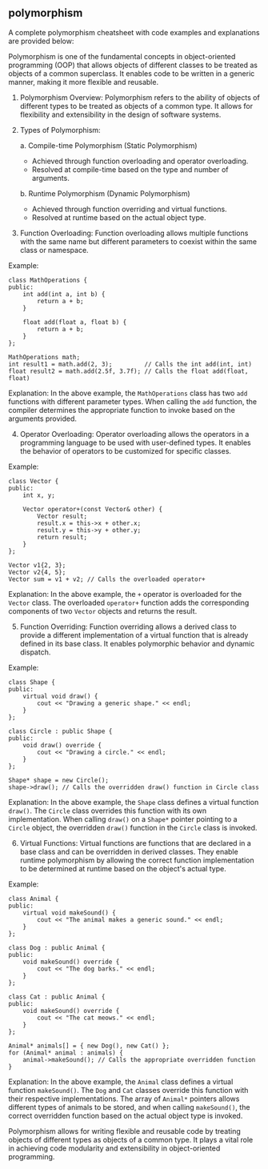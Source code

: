 ## polymorphism 
A complete polymorphism cheatsheet with code examples and explanations are provided below:

Polymorphism is one of the fundamental concepts in object-oriented programming (OOP) that allows objects of different classes to be treated as objects of a common superclass. It enables code to be written in a generic manner, making it more flexible and reusable.

1.  Polymorphism Overview: Polymorphism refers to the ability of objects of different types to be treated as objects of a common type. It allows for flexibility and extensibility in the design of software systems.
    
2.  Types of Polymorphism: 
  
    a. Compile-time Polymorphism (Static Polymorphism)
    
    *   Achieved through function overloading and operator overloading.
    *   Resolved at compile-time based on the type and number of arguments.
    
    b. Runtime Polymorphism (Dynamic Polymorphism)
    
    *   Achieved through function overriding and virtual functions.
    *   Resolved at runtime based on the actual object type.
3.  Function Overloading: Function overloading allows multiple functions with the same name but different parameters to coexist within the same class or namespace.
    

Example:


```
class MathOperations {
public:
    int add(int a, int b) {
        return a + b;
    }
    
    float add(float a, float b) {
        return a + b;
    }
};

MathOperations math;
int result1 = math.add(2, 3);         // Calls the int add(int, int)
float result2 = math.add(2.5f, 3.7f); // Calls the float add(float, float)
```
Explanation: In the above example, the `MathOperations` class has two `add` functions with different parameter types. When calling the `add` function, the compiler determines the appropriate function to invoke based on the arguments provided.

4.  Operator Overloading: Operator overloading allows the operators in a programming language to be used with user-defined types. It enables the behavior of operators to be customized for specific classes.

Example:

```
class Vector {
public:
    int x, y;
    
    Vector operator+(const Vector& other) {
        Vector result;
        result.x = this->x + other.x;
        result.y = this->y + other.y;
        return result;
    }
};

Vector v1{2, 3};
Vector v2{4, 5};
Vector sum = v1 + v2; // Calls the overloaded operator+
```
Explanation: In the above example, the `+` operator is overloaded for the `Vector` class. The overloaded `operator+` function adds the corresponding components of two `Vector` objects and returns the result.

5.  Function Overriding: Function overriding allows a derived class to provide a different implementation of a virtual function that is already defined in its base class. It enables polymorphic behavior and dynamic dispatch.

Example:


```
class Shape {
public:
    virtual void draw() {
        cout << "Drawing a generic shape." << endl;
    }
};

class Circle : public Shape {
public:
    void draw() override {
        cout << "Drawing a circle." << endl;
    }
};

Shape* shape = new Circle();
shape->draw(); // Calls the overridden draw() function in Circle class

```
Explanation: In the above example, the `Shape` class defines a virtual function `draw()`. The `Circle` class overrides this function with its own implementation. When calling `draw()` on a `Shape*` pointer pointing to a `Circle` object, the overridden `draw()` function in the `Circle` class is invoked.

6.  Virtual Functions: Virtual functions are functions that are declared in a base class and can be overridden in derived classes. They enable runtime polymorphism by allowing the correct function implementation to be determined at runtime based on the object's actual type.

Example:


```
class Animal {
public:
    virtual void makeSound() {
        cout << "The animal makes a generic sound." << endl;
    }
};

class Dog : public Animal {
public:
    void makeSound() override {
        cout << "The dog barks." << endl;
    }
};

class Cat : public Animal {
public:
    void makeSound() override {
        cout << "The cat meows." << endl;
    }
};

Animal* animals[] = { new Dog(), new Cat() };
for (Animal* animal : animals) {
    animal->makeSound(); // Calls the appropriate overridden function
}
```
Explanation: In the above example, the `Animal` class defines a virtual function `makeSound()`. The `Dog` and `Cat` classes override this function with their respective implementations. The array of `Animal*` pointers allows different types of animals to be stored, and when calling `makeSound()`, the correct overridden function based on the actual object type is invoked.

Polymorphism allows for writing flexible and reusable code by treating objects of different types as objects of a common type. It plays a vital role in achieving code modularity and extensibility in object-oriented programming.
